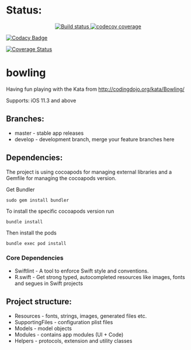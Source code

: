 # Status:
<p align="center">
  <a href="https://travis-ci.com/github/getOffIt/bowlingGameKata">
    <img src="https://img.shields.io/travis/com/getOffIt/bowlingGameKata?style=for-the-badge" alt="Build status" />
  </a>
  <a href="https://codecov.io/gh/getOffIt/bowlingGameKata">
  <img src="https://img.shields.io/codecov/c/github/getOffit/bowlingGameKata?style=for-the-badge" alt="codecov coverage" />
  </a>
</p>

[![Codacy Badge](https://api.codacy.com/project/badge/Grade/62c00ede16484635a07d66af4c81a9e6)](https://www.codacy.com/manual/getOffIt/bowlingGameKata?utm_source=github.com&amp;utm_medium=referral&amp;utm_content=getOffIt/bowlingGameKata&amp;utm_campaign=Badge_Grade)

[![Coverage Status](https://coveralls.io/repos/github/getOffIt/bowlingGameKata/badge.svg?branch=master)](https://coveralls.io/github/getOffIt/bowlingGameKata?branch=master)

# bowling

Having fun playing with the Kata from http://codingdojo.org/kata/Bowling/

Supports: iOS 11.3 and above

## Branches:

* master - stable app releases
* develop - development branch, merge your feature branches here

## Dependencies:

The project is using cocoapods for managing external libraries and a Gemfile for managing the cocoapods version.

Get Bundler

```
sudo gem install bundler
```

To install the specific cocoapods version run

```
bundle install
```

Then install the pods

```
bundle exec pod install
```

### Core Dependencies

* Swiftlint - A tool to enforce Swift style and conventions.
* R.swift - Get strong typed, autocompleted resources like images, fonts and segues in Swift projects

## Project structure:

* Resources - fonts, strings, images, generated files etc.
* SupportingFiles - configuration plist files
* Models - model objects
* Modules - contains app modules (UI + Code)
* Helpers - protocols, extension and utility classes
